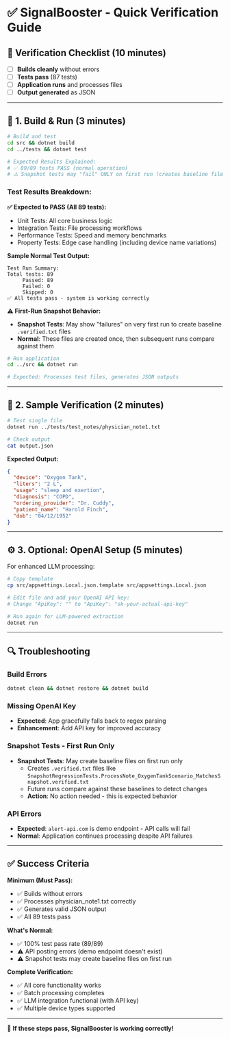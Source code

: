 # ✅ SignalBooster - Quick Verification Guide

## 🎯 Verification Checklist (10 minutes)

- [ ] **Builds cleanly** without errors
- [ ] **Tests pass** (87 tests)
- [ ] **Application runs** and processes files
- [ ] **Output generated** as JSON

---

## 🚀 **1. Build & Run** (3 minutes)

```bash
# Build and test
cd src && dotnet build
cd ../tests && dotnet test

# Expected Results Explained:
# ✅ 89/89 tests PASS (normal operation)
# ⚠️ Snapshot tests may "fail" ONLY on first run (creates baseline files)
```

### Test Results Breakdown:

**✅ Expected to PASS (All 89 tests):**
- Unit Tests: All core business logic
- Integration Tests: File processing workflows  
- Performance Tests: Speed and memory benchmarks
- Property Tests: Edge case handling (including device name variations)

**Sample Normal Test Output:**
```
Test Run Summary:
Total tests: 89
     Passed: 89
     Failed: 0
     Skipped: 0
✅ All tests pass - system is working correctly
```

**⚠️ First-Run Snapshot Behavior:**
- **Snapshot Tests**: May show "failures" on very first run to create baseline `.verified.txt` files
- **Normal**: These files are created once, then subsequent runs compare against them

```bash
# Run application
cd ../src && dotnet run

# Expected: Processes test files, generates JSON outputs
```

---

## 🧪 **2. Sample Verification** (2 minutes)

```bash
# Test single file
dotnet run ../tests/test_notes/physician_note1.txt

# Check output
cat output.json
```

**Expected Output:**
```json
{
  "device": "Oxygen Tank",
  "liters": "2 L",
  "usage": "sleep and exertion",
  "diagnosis": "COPD",
  "ordering_provider": "Dr. Cuddy",
  "patient_name": "Harold Finch",
  "dob": "04/12/1952"
}
```

---

## ⚙️ **3. Optional: OpenAI Setup** (5 minutes)

For enhanced LLM processing:

```bash
# Copy template
cp src/appsettings.Local.json.template src/appsettings.Local.json

# Edit file and add your OpenAI API key:
# Change "ApiKey": "" to "ApiKey": "sk-your-actual-api-key"

# Run again for LLM-powered extraction
dotnet run
```

---

## 🔍 **Troubleshooting**

### Build Errors
```bash
dotnet clean && dotnet restore && dotnet build
```

### Missing OpenAI Key
- **Expected**: App gracefully falls back to regex parsing
- **Enhancement**: Add API key for improved accuracy

### Snapshot Tests - First Run Only
- **Snapshot Tests**: May create baseline files on first run only
  - Creates `.verified.txt` files like `SnapshotRegressionTests.ProcessNote_OxygenTankScenario_MatchesSnapshot.verified.txt`
  - Future runs compare against these baselines to detect changes
  - **Action**: No action needed - this is expected behavior

### API Errors
- **Expected**: `alert-api.com` is demo endpoint - API calls will fail
- **Normal**: Application continues processing despite API failures

---

## ✅ Success Criteria

**Minimum (Must Pass):**
- ✅ Builds without errors  
- ✅ Processes physician_note1.txt correctly
- ✅ Generates valid JSON output
- ✅ All 89 tests pass

**What's Normal:**
- ✅ 100% test pass rate (89/89)
- ⚠️ API posting errors (demo endpoint doesn't exist)
- ⚠️ Snapshot tests may create baseline files on first run

**Complete Verification:**
- ✅ All core functionality works
- ✅ Batch processing completes
- ✅ LLM integration functional (with API key)
- ✅ Multiple device types supported

---

🎉 **If these steps pass, SignalBooster is working correctly!**
